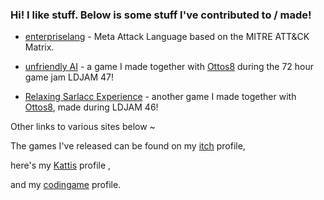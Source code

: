 ### Hi! I like stuff. Below is some stuff I've contributed to / made! 

- [enterpriselang](https://github.com/mal-lang/mitreattacklang) - Meta Attack Language based on the MITRE ATT&CK Matrix. 

- [unfriendly AI](https://ldjam.com/events/ludum-dare/47/unfriendly-ai) - a game I made together with [Ottos8](https://github.com/Ottos8/) during the 72 hour game jam LDJAM 47! 

- [Relaxing Sarlacc Experience](https://ldjam.com/events/ludum-dare/46/relaxing-sarlacc-experience) - another game I made together with [Ottos8](https://github.com/Ottos8/), made during LDJAM 46! 
 
Other links to various sites below ~

The games I've released can be found on my [itch](https://wesslo.itch.io/) profile,

here's my [Kattis](https://open.kattis.com/users/love-wessman) profile ,

and my [codingame](https://www.codingame.com/profile/68b42ee1b72915526320328b719606574969183) profile.

<!--
**Wessl/Wessl** is a ✨ _special_ ✨ repository because its `README.md` (this file) appears on your GitHub profile.

Here are some ideas to get you started:

- 🔭 I’m currently working on ...
- 🌱 I’m currently learning ...
- 👯 I’m looking to collaborate on ...
- 🤔 I’m looking for help with ...
- 💬 Ask me about ...
- 📫 How to reach me: ...
- 😄 Pronouns: ...
- ⚡ Fun fact: ...
-->
